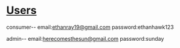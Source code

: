 # [Users](Test)

  consumer--
  email:ethanray19@gmail.com password:ethanhawk123
  
  
  admin--
  email:herecomesthesun@gmail.com password:sunday
